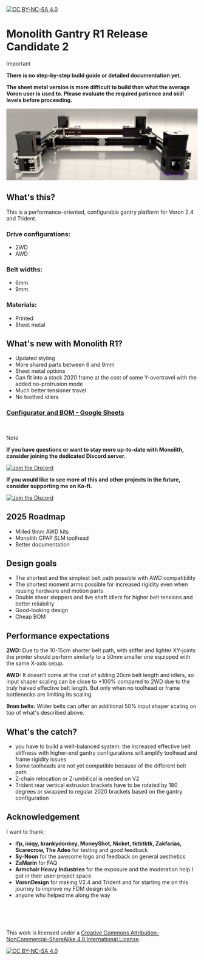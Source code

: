 [![CC BY-NC-SA 4.0][cc-by-nc-sa-shield]][cc-by-nc-sa]

# Monolith Gantry R1 Release Candidate 2
> [!IMPORTANT]
> **There is no step-by-step build guide or detailed documentation yet.**
> 
> **The sheet metal version is more difficult to build than what the average Voron user is used to. Please evaluate the required patience and skill levels before proceeding.**

![1](Images/split_view.png)

## What's this?
This is a performance-oriented, configurable gantry platform for Voron 2.4 and Trident.

### Drive configurations:
- 2WD
- AWD

### Belt widths:
- 6mm
- 9mm

 ### Materials:
- Printed
- Sheet metal

## What's new with Monolith R1?
- Updated styling
- More shared parts between 6 and 9mm
- Sheet metal options
- Can fit into a stock 2020 frame at the cost of some Y-overtravel with the added no-protrusion mode
- Much better tensioner travel
- No toothed idlers

### [Configurator and BOM - Google Sheets ](https://docs.google.com/spreadsheets/d/14mWAb1CxOuovr1oKOu4pIA4AFW-SMeCLfFVxeun0VMA/edit?usp=sharing)

<br/>

> [!NOTE]
> **If you have questions or want to stay more up-to-date with Monolith, consider joining the dedicated Discord server.**
>
> [![Join the Discord](https://discord.com/api/guilds/1227971059764953230/widget.png?style=banner3)](https://discord.gg/JanBKxAzDz)
>
> **If you would like to see more of this and other projects in the future, consider supporting me on Ko-fi.**
>
> [![Join the Discord](https://github.com/CloakedWayne/Monolith_Gantry_V2-VT/blob/main/Images/kofi_short_button_white.png)](https://ko-fi.com/cloakedwayne)

## 2025 Roadmap
- Milled 9mm AWD kits
- Monolith CPAP SLM toolhead
- Better documentation

## Design goals
- The shortest and the simplest belt path possible with AWD compatibility
- The shortest moment arms possible for increased rigidity even when reusing hardware and motion parts
- Double shear steppers and live shaft idlers for higher belt tensions and better reliability
- Good-looking design
- Cheap BOM

## Performance expectations
**2WD:** Due to the 10-15cm shorter belt path, with stiffer and lighter XY-joints the printer should perform similarly to a 50mm smaller one equipped with the same X-axis setup.

**AWD:** It doesn't come at the cost of adding 20cm belt length and idlers, so input shaper scaling can be close to +100% compared to 2WD due to the truly halved effective belt length. But only when no toolhead or frame bottlenecks are limiting its scaling.

**9mm belts:** Wider belts can offer an additional 50% input shaper scaling on top of what's described above.

## What's the catch?
- you have to build a well-balanced system: the increased effective belt stiffness with higher-end gantry configurations will amplify toolhead and frame rigidity issues
- Some toolheads are not yet compatible because of the different belt path
- Z-chain relocation or Z-umbilical is needed on V2
- Trident rear vertical extrusion brackets have to be rotated by 180 degrees or swapped to regular 2020 brackets based on the gantry configuration

## Acknowledgement
I want to thank:

- **ifp, iniqy, krankydonkey, MoneyShot, Nicket, tktktktk, Zakfarias, Scarecrow, The Adeo** for testing and good feedback
- **Sy-Noon** for the awesome logo and feedback on general aesthetics
- **ZaMarin** for FAQ
- **Armchair Heavy Industries** for the exposure and the moderation help I got in their user-project space
- **VoronDesign** for making V2.4 and Trident and for starting me on this journey to improve my FDM design skills
- anyone who helped me along the way

<br/><br/><br/><br/>
This work is licensed under a
[Creative Commons Attribution-NonCommercial-ShareAlike 4.0 International License][cc-by-nc-sa].

[![CC BY-NC-SA 4.0][cc-by-nc-sa-image]][cc-by-nc-sa]

[cc-by-nc-sa]: http://creativecommons.org/licenses/by-nc-sa/4.0/
[cc-by-nc-sa-image]: https://licensebuttons.net/l/by-nc-sa/4.0/88x31.png
[cc-by-nc-sa-shield]: https://img.shields.io/badge/License-CC%20BY--NC--SA%204.0-lightgrey.svg
